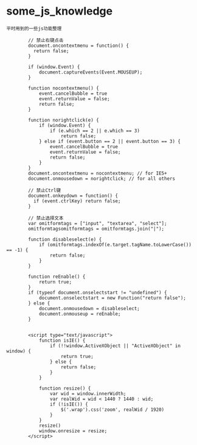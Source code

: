 # some_js_knowledge  

	平时用到的一些js功能整理  
  
			// 禁止右键点击  
			document.oncontextmenu = function() {  
			  return false;  
			}  

			if (window.Event) {
				document.captureEvents(Event.MOUSEUP);
			}

			function nocontextmenu() {
				event.cancelBubble = true
				event.returnValue = false;
				return false;
			}

			function norightclick(e) {
				if (window.Event) {
					if (e.which == 2 || e.which == 3)
						return false;
				} else if (event.button == 2 || event.button == 3) {
					event.cancelBubble = true
					event.returnValue = false;
					return false;
				}
			}
			document.oncontextmenu = nocontextmenu; // for IE5+
			document.onmousedown = norightclick; // for all others
			
			// 禁止Ctrl键  
			document.onkeydown = function() {  
			  if (event.ctrlKey) return false;  
			}  
			
			// 禁止选择文本
			var omitformtags = ["input", "textarea", "select"];
			omitformtagsomitformtags = omitformtags.join("|");

			function disableselect(e) {
				if (omitformtags.indexOf(e.target.tagName.toLowerCase()) == -1) {
					return false;
				}
			}

			function reEnable() {
				return true;
			}
			if (typeof document.onselectstart != "undefined") {
				document.onselectstart = new Function("return false");
			} else {
				document.onmousedown = disableselect;
				document.onmouseup = reEnable;
			}
			
			
			<script type="text/javascript">
				function isIE() {
					if (!!window.ActiveXObject || "ActiveXObject" in window) {
						return true;
					} else {
						return false;
					}
				}

				function resize() {
					var wid = window.innerWidth;
					var realWid = wid < 1440 ? 1440 : wid;
					if (!isIE()) {
						$('.wrap').css('zoom', realWid / 1920)
					}
				}
				resize()
				window.onresize = resize;
			</script>

